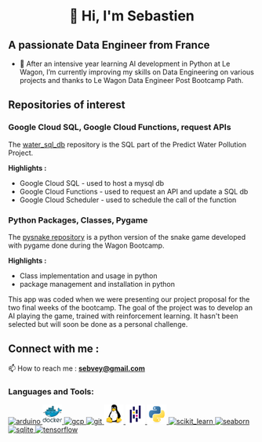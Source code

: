 <h1 align="center">👋 Hi, I'm Sebastien</h1>

## A passionate Data Engineer from France

- 🌱 After an intensive year learning AI development in Python at Le Wagon, I’m currently improving my skills on Data Engineering on various projects and thanks to Le Wagon Data Engineer Post Bootcamp Path.

## Repositories of interest

### Google Cloud SQL, Google Cloud Functions, request APIs
The [water_sql_db](https://github.com/sebvey/water_sql_db) repository is the SQL part of the Predict Water Pollution Project.  

**Highlights :**
- Google Cloud SQL - used to host a mysql db
- Google Cloud Functions - used to request an API and update a SQL db
- Google Cloud Scheduler - used to schedule the call of the function

### Python Packages, Classes, Pygame
The [pysnake repository](https://github.com/sebvey/pysnake) is a python version of the snake game developed with pygame done during the Wagon Bootcamp.  

**Highlights :**
- Class implementation and usage in python
- package management and installation in python
  
This app was coded when we were presenting our project proposal for the two final weeks of the bootcamp.
The goal of the project was to develop an AI playing the game, trained with reinforcement learning.
It hasn't been selected but will soon be done as a personal challenge.


## Connect with me :
📫 How to reach me : **sebvey@gmail.com**

<h3 align="left">Languages and Tools:</h3>
<p align="left"> <a href="https://www.arduino.cc/" target="_blank" rel="noreferrer"> <img src="https://cdn.worldvectorlogo.com/logos/arduino-1.svg" alt="arduino" width="40" height="40"/> </a> <a href="https://www.docker.com/" target="_blank" rel="noreferrer"> <img src="https://raw.githubusercontent.com/devicons/devicon/master/icons/docker/docker-original-wordmark.svg" alt="docker" width="40" height="40"/> </a> <a href="https://cloud.google.com" target="_blank" rel="noreferrer"> <img src="https://www.vectorlogo.zone/logos/google_cloud/google_cloud-icon.svg" alt="gcp" width="40" height="40"/> </a> <a href="https://git-scm.com/" target="_blank" rel="noreferrer"> <img src="https://www.vectorlogo.zone/logos/git-scm/git-scm-icon.svg" alt="git" width="40" height="40"/> </a> <a href="https://www.linux.org/" target="_blank" rel="noreferrer"> <img src="https://raw.githubusercontent.com/devicons/devicon/master/icons/linux/linux-original.svg" alt="linux" width="40" height="40"/> </a> <a href="https://pandas.pydata.org/" target="_blank" rel="noreferrer"> <img src="https://raw.githubusercontent.com/devicons/devicon/2ae2a900d2f041da66e950e4d48052658d850630/icons/pandas/pandas-original.svg" alt="pandas" width="40" height="40"/> </a> <a href="https://www.python.org" target="_blank" rel="noreferrer"> <img src="https://raw.githubusercontent.com/devicons/devicon/master/icons/python/python-original.svg" alt="python" width="40" height="40"/> </a> <a href="https://scikit-learn.org/" target="_blank" rel="noreferrer"> <img src="https://upload.wikimedia.org/wikipedia/commons/0/05/Scikit_learn_logo_small.svg" alt="scikit_learn" width="40" height="40"/> </a> <a href="https://seaborn.pydata.org/" target="_blank" rel="noreferrer"> <img src="https://seaborn.pydata.org/_images/logo-mark-lightbg.svg" alt="seaborn" width="40" height="40"/> </a> <a href="https://www.sqlite.org/" target="_blank" rel="noreferrer"> <img src="https://www.vectorlogo.zone/logos/sqlite/sqlite-icon.svg" alt="sqlite" width="40" height="40"/> </a> <a href="https://www.tensorflow.org" target="_blank" rel="noreferrer"> <img src="https://www.vectorlogo.zone/logos/tensorflow/tensorflow-icon.svg" alt="tensorflow" width="40" height="40"/> </a> </p>

